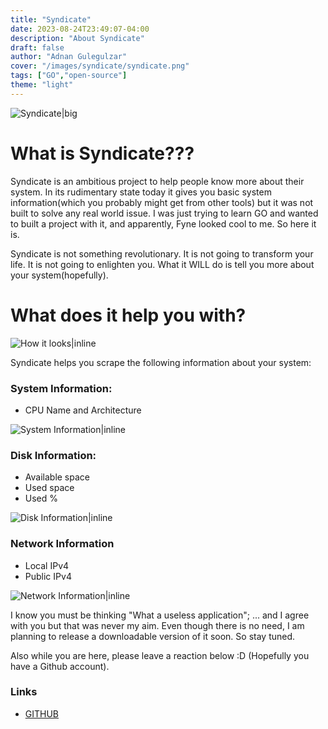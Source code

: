 ```yaml
---
title: "Syndicate"
date: 2023-08-24T23:49:07-04:00
description: "About Syndicate"
draft: false
author: "Adnan Gulegulzar"
cover: "/images/syndicate/syndicate.png"
tags: ["GO","open-source"]
theme: "light"
---
```


![Syndicate|big](/images/syndicate/syndicate.png)

# What is Syndicate???

Syndicate is an ambitious project to help people know more about their system. In its rudimentary state today it gives you basic system information(which you probably might get from other tools) but it was not built to solve any real world issue. I was just trying to learn GO and wanted to built a project with it, and apparently, Fyne looked cool to me. So here it is.

Syndicate is not something revolutionary. It is not going to transform your life. It is not going to enlighten you. What it WILL do is tell you more about your system(hopefully). 

# What does it help you with?

![How it looks|inline](/images/syndicate/desktop.png)

Syndicate helps you scrape the following information about your system:




### System Information:

- CPU Name and Architecture

![System Information|inline](/images/syndicate/sys.png)

### Disk Information:

- Available space
- Used space
- Used %

![Disk Information|inline](/images/syndicate/disk.png)

### Network Information

- Local IPv4
- Public IPv4

![Network Information|inline](/images/syndicate/network.png)


I know you must be thinking "What a useless application"; ... and I agree with you but that was never my aim. Even though there is no need, I am planning to release a downloadable version of it soon. So stay tuned. 

Also while you are here, please leave a reaction below :D (Hopefully you have a Github account). 


### Links
- [GITHUB](https://github.com/ADorigi/Syndicate)



